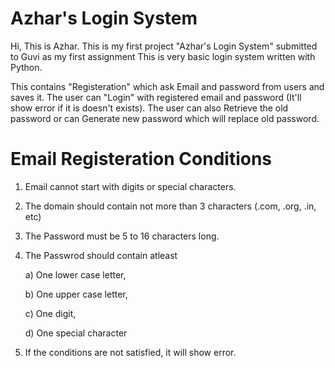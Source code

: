 # Azhar's Login System

Hi, This is Azhar. 
This is my first project "Azhar's Login System" submitted to Guvi as my first assignment
This is very basic login system written with Python.

This contains "Registeration" which ask Email and password from users and saves it.
The user can "Login" with registered email and password (It'll show error if it is doesn't exists).
The user can also Retrieve the old password or can Generate new password which will replace old password.

# Email Registeration Conditions
1. Email cannot start with digits or special characters.
2. The domain should contain not more than 3 characters (.com, .org, .in, etc)
3. The Password must be 5 to 16 characters long.
4. The Passwrod should contain atleast 

    a) One lower case letter,
    
    b) One upper case letter,
    
    c) One digit,
    
    d) One special character
    
 5. If the conditions are not satisfied, it will show error.
